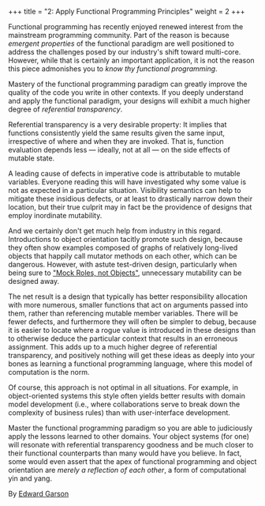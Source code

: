 +++
title = "2: Apply Functional Programming Principles"
weight = 2
+++

Functional programming has recently enjoyed renewed interest from the mainstream programming community. Part of the reason is because *emergent properties* of the functional paradigm are well positioned to address the challenges posed by our industry's shift toward multi-core. However, while that is certainly an important application, it is not the reason this piece admonishes you to *know thy functional programming*.

Mastery of the functional programming paradigm can greatly improve the quality of the code you write in other contexts. If you deeply understand and apply the functional paradigm, your designs will exhibit a much higher degree of *referential transparency*.

Referential transparency is a very desirable property: It implies that functions consistently yield the same results given the same input, irrespective of where and when they are invoked. That is, function evaluation depends less — ideally, not at all — on the side effects of mutable state.

A leading cause of defects in imperative code is attributable to mutable variables. Everyone reading this will have investigated why some value is not as expected in a particular situation. Visibility semantics can help to mitigate these insidious defects, or at least to drastically narrow down their location, but their true culprit may in fact be the providence of designs that employ inordinate mutability.

And we certainly don't get much help from industry in this regard. Introductions to object orientation tacitly promote such design, because they often show examples composed of graphs of relatively long-lived objects that happily call mutator methods on each other, which can be dangerous. However, with astute test-driven design, particularly when being sure to ["Mock Roles, not Objects"](http://www.jmock.org/oopsla2004.pdf), unnecessary mutability can be designed away.

The net result is a design that typically has better responsibility allocation with more numerous, smaller functions that act on arguments passed into them, rather than referencing mutable member variables. There will be fewer defects, and furthermore they will often be simpler to debug, because it is easier to locate where a rogue value is introduced in these designs than to otherwise deduce the particular context that results in an erroneous assignment. This adds up to a much higher degree of referential transparency, and positively nothing will get these ideas as deeply into your bones as learning a functional programming language, where this model of computation is the norm.

Of course, this approach is not optimal in all situations. For example, in object-oriented systems this style often yields better results with domain model development (i.e., where collaborations serve to break down the complexity of business rules) than with user-interface development.

Master the functional programming paradigm so you are able to judiciously apply the lessons learned to other domains. Your object systems (for one) will resonate with referential transparency goodness and be much closer to their functional counterparts than many would have you believe. In fact, some would even assert that the apex of functional programming and object orientation are *merely a reflection of each other*, a form of computational yin and yang.

By [Edward Garson](http://programmer.97things.oreilly.com/wiki/index.php/Edward_Garson)